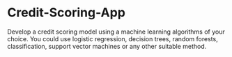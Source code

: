 # Credit-Scoring-App
Develop a credit scoring model using a machine learning algorithms of your choice. You could use logistic regression, decision trees, random forests, classification, support vector machines or any other suitable method.

